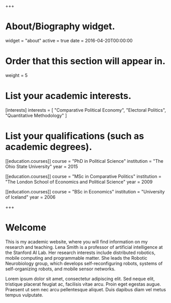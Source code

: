 +++
# About/Biography widget.
widget = "about"
active = true
date = 2016-04-20T00:00:00

# Order that this section will appear in.
weight = 5

# List your academic interests.
[interests]
  interests = [
    "Comparative Political Economy",
    "Electoral Politics",
    "Quantitative Methodology"
  ]

# List your qualifications (such as academic degrees).
[[education.courses]]
  course = "PhD in Political Science"
  institution = "The Ohio State University"
  year = 2015

[[education.courses]]
  course = "MSc in Comparative Politics"
  institution = "The London School of Economics and Political Science"
  year = 2009

[[education.courses]]
  course = "BSc in Economics"
  institution = "University of Iceland"
  year = 2006
 
+++

# Welcome

This is my academic website, where you will find information on my research and teaching. Lena Smith is a professor of artificial intelligence at the Stanford AI Lab. Her research interests include distributed robotics, mobile computing and programmable matter. She leads the Robotic Neurobiology group, which develops self-reconfiguring robots, systems of self-organizing robots, and mobile sensor networks.

Lorem ipsum dolor sit amet, consectetur adipiscing elit. Sed neque elit, tristique placerat feugiat ac, facilisis vitae arcu. Proin eget egestas augue. Praesent ut sem nec arcu pellentesque aliquet. Duis dapibus diam vel metus tempus vulputate. 
